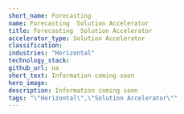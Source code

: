 ```yaml
---
short_name: Forecasting 
name: Forecasting  Solution Accelerator
title: Forecasting  Solution Accelerator
accelerator_type: Solution Accelerator
classification: 
industries: "Horizontal"
technology_stack: 
github_url: na
short_text: Information coming soon
hero_image: 
description: Information coming soon
tags: "\"Horizontal\",\"Solution Accelerator\""
---
```


